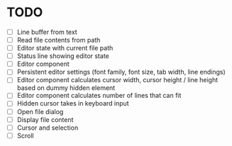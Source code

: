# TODO

- [ ] Line buffer from text
- [ ] Read file contents from path
- [ ] Editor state with current file path
- [ ] Status line showing editor state
- [ ] Editor component
- [ ] Persistent editor settings (font family, font size, tab width, line endings)
- [ ] Editor component calculates cursor width, cursor height / line height based on dummy hidden element
- [ ] Editor component calculates number of lines that can fit
- [ ] Hidden cursor takes in keyboard input
- [ ] Open file dialog
- [ ] Display file content
- [ ] Cursor and selection
- [ ] Scroll
